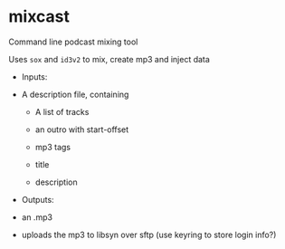 # mixcast

Command line podcast mixing tool

Uses `sox` and `id3v2` to mix, create mp3 and inject data

* Inputs:

- A description file, containing

  - A list of tracks
  - an outro with start-offset

  - mp3 tags

  - title

  - description


* Outputs:

- an .mp3

- uploads the mp3 to libsyn over sftp (use keyring to store login
  info?)

